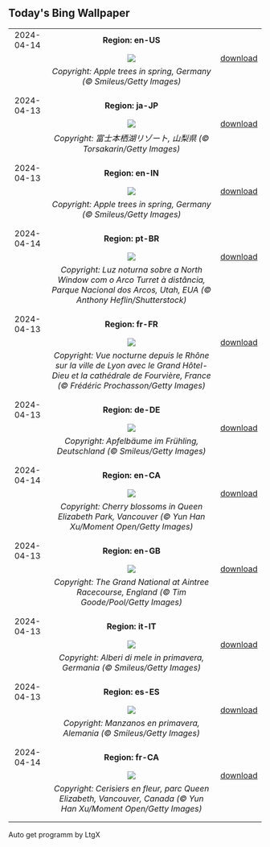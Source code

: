 ## Today's Bing Wallpaper
|      |      |      |
| :----: | :----: | :----: |
|2024-04-14|**Region: en-US**||
||![](https://www.bing.com/th?id=OHR.SpringApple_EN-US3148648329_UHD.jpg&pid=hp&w=1152&h=648&rs=1&c=4)| [download](https://www.bing.com/th?id=OHR.SpringApple_EN-US3148648329_UHD.jpg)|
||*Copyright: Apple trees in spring, Germany (© Smileus/Getty Images)*
||
|||
|2024-04-13|**Region: ja-JP**||
||![](https://www.bing.com/th?id=OHR.ShibaZakura2024_JA-JP5037441018_UHD.jpg&pid=hp&w=1152&h=648&rs=1&c=4)| [download](https://www.bing.com/th?id=OHR.ShibaZakura2024_JA-JP5037441018_UHD.jpg)|
||*Copyright: 富士本栖湖リゾート, 山梨県 (© Torsakarin/Getty Images)*
||
|||
|2024-04-13|**Region: en-IN**||
||![](https://www.bing.com/th?id=OHR.SpringApple_EN-IN6919337165_UHD.jpg&pid=hp&w=1152&h=648&rs=1&c=4)| [download](https://www.bing.com/th?id=OHR.SpringApple_EN-IN6919337165_UHD.jpg)|
||*Copyright: Apple trees in spring, Germany (© Smileus/Getty Images)*
||
|||
|2024-04-14|**Region: pt-BR**||
||![](https://www.bing.com/th?id=OHR.SunsetArchesNP_PT-BR6301905431_UHD.jpg&pid=hp&w=1152&h=648&rs=1&c=4)| [download](https://www.bing.com/th?id=OHR.SunsetArchesNP_PT-BR6301905431_UHD.jpg)|
||*Copyright: Luz noturna sobre a North Window com o Arco Turret à distância, Parque Nacional dos Arcos, Utah, EUA (© Anthony Heflin/Shutterstock)*
||
|||
|2024-04-13|**Region: fr-FR**||
||![](https://www.bing.com/th?id=OHR.LyonGastronomy_FR-FR6987706290_UHD.jpg&pid=hp&w=1152&h=648&rs=1&c=4)| [download](https://www.bing.com/th?id=OHR.LyonGastronomy_FR-FR6987706290_UHD.jpg)|
||*Copyright: Vue nocturne depuis le Rhône sur la ville de Lyon avec le Grand Hôtel-Dieu et la cathédrale de Fourvière, France (© Frédéric Prochasson/Getty Images)*
||
|||
|2024-04-13|**Region: de-DE**||
||![](https://www.bing.com/th?id=OHR.SpringApple_DE-DE5480839920_UHD.jpg&pid=hp&w=1152&h=648&rs=1&c=4)| [download](https://www.bing.com/th?id=OHR.SpringApple_DE-DE5480839920_UHD.jpg)|
||*Copyright: Apfelbäume im Frühling, Deutschland (© Smileus/Getty Images)*
||
|||
|2024-04-14|**Region: en-CA**||
||![](https://www.bing.com/th?id=OHR.SakuraDaysJapanFair_EN-CA3687472576_UHD.jpg&pid=hp&w=1152&h=648&rs=1&c=4)| [download](https://www.bing.com/th?id=OHR.SakuraDaysJapanFair_EN-CA3687472576_UHD.jpg)|
||*Copyright: Cherry blossoms in Queen Elizabeth Park, Vancouver (© Yun Han Xu/Moment Open/Getty Images)*
||
|||
|2024-04-13|**Region: en-GB**||
||![](https://www.bing.com/th?id=OHR.GrandNationalDayUK_EN-GB7349486395_UHD.jpg&pid=hp&w=1152&h=648&rs=1&c=4)| [download](https://www.bing.com/th?id=OHR.GrandNationalDayUK_EN-GB7349486395_UHD.jpg)|
||*Copyright: The Grand National at Aintree Racecourse, England (© Tim Goode/Pool/Getty Images)*
||
|||
|2024-04-13|**Region: it-IT**||
||![](https://www.bing.com/th?id=OHR.SpringApple_IT-IT3617593822_UHD.jpg&pid=hp&w=1152&h=648&rs=1&c=4)| [download](https://www.bing.com/th?id=OHR.SpringApple_IT-IT3617593822_UHD.jpg)|
||*Copyright: Alberi di mele in primavera, Germania (© Smileus/Getty Images)*
||
|||
|2024-04-13|**Region: es-ES**||
||![](https://www.bing.com/th?id=OHR.SpringApple_ES-ES7671231855_UHD.jpg&pid=hp&w=1152&h=648&rs=1&c=4)| [download](https://www.bing.com/th?id=OHR.SpringApple_ES-ES7671231855_UHD.jpg)|
||*Copyright: Manzanos en primavera, Alemania (© Smileus/Getty Images)*
||
|||
|2024-04-14|**Region: fr-CA**||
||![](https://www.bing.com/th?id=OHR.SakuraDaysJapanFair_FR-CA3620667456_UHD.jpg&pid=hp&w=1152&h=648&rs=1&c=4)| [download](https://www.bing.com/th?id=OHR.SakuraDaysJapanFair_FR-CA3620667456_UHD.jpg)|
||*Copyright: Cerisiers en fleur, parc Queen Elizabeth, Vancouver, Canada (© Yun Han Xu/Moment Open/Getty Images)*
||
|||

Auto get programm by LtgX

